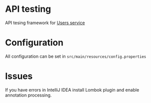 # API testing
API tesing framework for [Users service](https://jsonplaceholder.typicode.com/users)
# Configuration
All configuration can be set in `src/main/resources/config.properties`
# Issues
If you have errors in IntelliJ IDEA install Lombok plugin and enable annotation processing.
